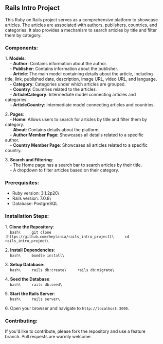 ## Rails Intro Project

This Ruby on Rails project serves as a comprehensive platform to showcase articles. The articles are associated with authors, publishers, countries, and categories. It also provides a mechanism to search articles by title and filter them by category.

### Components:

1\. **Models**:\
    - **Author**: Contains information about the author.\
    - **Publisher**: Contains information about the publisher.\
    - **Article**: The main model containing details about the article, including title, link, published date, description, image URL, video URL, and language.\
    - **Category**: Categories under which articles are grouped.\
    - **Country**: Countries related to the articles.\
    - **ArticleCategory**: Intermediate model connecting articles and categories.\
    - **ArticleCountry**: Intermediate model connecting articles and countries.

2\. **Pages**:\
    - **Home**: Allows users to search for articles by title and filter them by category.\
    - **About**: Contains details about the platform.\
    - **Author Member Page**: Showcases all details related to a specific author.\
    - **Country Member Page**: Showcases all articles related to a specific country.

3\. **Search and Filtering**:\
    - The Home page has a search bar to search articles by their title.\
    - A dropdown to filter articles based on their category.

### Prerequisites:

- Ruby version: 3.1.2p20\
- Rails version: 7.0.8\
- Database: PostgreSQL

### Installation Steps:

1\. **Clone the Repository**:\
    `bash\
    git clone [https://github.com/heytania/rails_intro_project]\
    cd rails_intro_project\
    `

2\. **Install Dependencies**:\
    `bash\
    bundle install\
    `

3\. **Setup Database**:\
    `bash\
    rails db:create\
    rails db:migrate\
    `

4\. **Seed the Database**:\
    `bash\
    rails db:seed\
    `

5\. **Start the Rails Server**:\
    `bash\
    rails server\
    `

6\. Open your browser and navigate to `http://localhost:3000`.

### Contributing:

If you'd like to contribute, please fork the repository and use a feature branch. Pull requests are warmly welcome.
